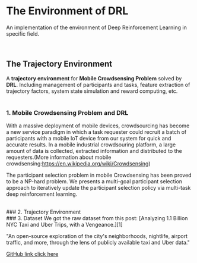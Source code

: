 # The Environment of DRL
An implementation of the environment of Deep Reinforcement Learning in specific field.

<br/>

## The Trajectory Environment
A **trajectory environment** for **Mobile Crowdsensing Problem** solved by **DRL**. Including management of participants and tasks, feature extraction of trajectory factors, system state simulation and reward computing, etc.
<br/></br>
### 1. Mobile Crowdsensing Problem and DRL

With a massive deployment of mobile devices, crowdsourcing has become a new service paradigm in which a task requester could recruit a batch of participants with a mobile IoT device from our system for quick and accurate results. In a mobile industrial crowdsouring platform, a large amount of data is collected, extracted information and distributed to the requesters.(More information about mobile crowdsensing:https://en.wikipedia.org/wiki/Crowdsensing)

The participant selection problem in mobile Crowdsensing has been proved to be a NP-hard problem. We presents a multi-goal participant selection approach to iteratively update the participant selection policy via multi-task deep reinforcement learning. 

<br/>
### 2. Trajectory Environment


<br/>
### 3. Dataset
We got the raw dataset from this post: [Analyzing 1.1 Billion NYC Taxi and Uber Trips, with a Vengeance.][1]  

"An open-source exploration of the city's neighborhoods, nightlife, airport traffic, and more, through the lens of publicly available taxi and Uber data."

[GitHub link click here][2]

[1]: https://toddwschneider.com/posts/analyzing-1-1-billion-nyc-taxi-and-uber-trips-with-a-vengeance/  
[2]: https://github.com/toddwschneider/nyc-taxi-data

